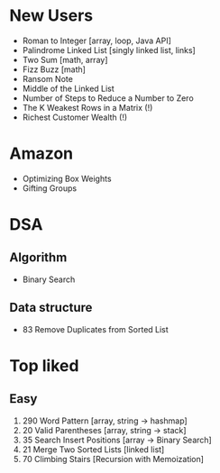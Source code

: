 # New Users
- Roman to Integer [array, loop, Java API]
- Palindrome Linked List [singly linked list, links]
- Two Sum [math, array]
- Fizz Buzz [math]
- Ransom Note
- Middle of the Linked List
- Number of Steps to Reduce a Number to Zero
- The K Weakest Rows in a Matrix (!)
- Richest Customer Wealth (!)

# Amazon

- Optimizing Box Weights
- Gifting Groups

# DSA

## Algorithm

- Binary Search

## Data structure

- 83 Remove Duplicates from Sorted List

# Top liked

## Easy

1. 290 Word Pattern [array, string -> hashmap]
2. 20 Valid Parentheses [array, string -> stack]
3. 35 Search Insert Positions [array -> Binary Search]
4. 21 Merge Two Sorted Lists [linked list]
5. 70 Climbing Stairs [Recursion with Memoization]
